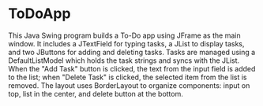 # ToDoApp
This Java Swing program builds a To-Do app using JFrame as the main window. It includes a JTextField for typing tasks, a JList to display tasks, and two JButtons for adding and deleting tasks. Tasks are managed using a DefaultListModel which holds the task strings and syncs with the JList. When the "Add Task" button is clicked, the text from the input field is added to the list; when "Delete Task" is clicked, the selected item from the list is removed. The layout uses BorderLayout to organize components: input on top, list in the center, and delete button at the bottom.
